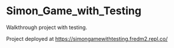 # Simon_Game_with_Testing

Walkthrough project with testing.

Project deployed at https://simongamewithtesting.fredm2.repl.co/

